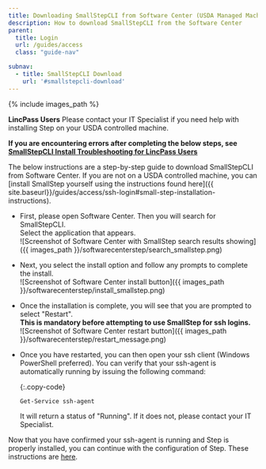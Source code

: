 ```yaml
---
title: Downloading SmallStepCLI from Software Center (USDA Managed Machines Only)
description: How to download SmallStepCLI from the Software Center
parent:
  title: Login
  url: /guides/access
  class: "guide-nav"

subnav:
  - title: SmallStepCLI Download
    url: '#smallstepcli-download'
---
```


{% include images_path %}




**LincPass Users** Please contact your IT Specialist if you need help with installing Step on your USDA controlled machine. 

**If you are encountering errors after completing the below steps, see [SmallStepCLI Install Troubleshooting for LincPass Users](/guides/access/login/smallstepscli)**

The below instructions are a step-by-step guide to download SmallStepCLI from Software Center. If you are not on a USDA controlled machine, you can [install SmallStep yourself using the instructions found here]({{ site.baseurl}}/guides/access/ssh-login#small-step-installation-instructions).

* First, please open Software Center. Then you will search for SmallStepCLI.  
  Select the application that appears.  
  ![Screenshot of Software Center with SmallStep search results showing]({{ images_path }}/softwarecenterstep/search_smallstep.png)

* Next, you select the install option and follow any prompts to complete the install.  
  ![Screenshot of Software Center install button]({{ images_path }}/softwarecenterstep/install_smallstep.png)

* Once the installation is complete, you will see that you are prompted to select "Restart".  
  **This is mandatory before attempting to use SmallStep for ssh logins.**  
  ![Screenshot of Software Center restart button]({{ images_path }}/softwarecenterstep/restart_message.png)

* Once you have restarted, you can then open your ssh client (Windows PowerShell preferred). You can verify that your ssh-agent is automatically running by issuing the following command:

  {:.copy-code}
  ```
  Get-Service ssh-agent
  ```

  It will return a status of "Running". If it does not, please contact your IT Specialist. 

Now that you have confirmed your ssh-agent is running and Step is properly installed, you can continue with the configuration of Step. These instructions are [here](/guides/access/ssh-login#ssh-access-after-small-step-installtion). 
